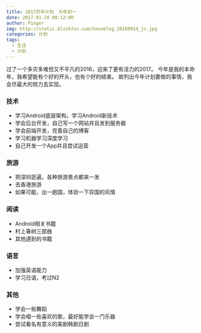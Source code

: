 ```yaml
---
title: 2017开年计划　大年初一
date: 2017-01-28 00:12:00
author: Pinger
img: http://static.blinkfox.com/hexoblog_20180914_js.jpg
categories: 计划
tags:
  - 生活
  - 计划
---
```




过了一个多灾多难但又不平凡的2016，迎来了更有活力的2017。
今年是我的本命年，我希望能有个好的开头，也有个好的结束。
故列出今年计划要做的事情，我会尽最大的努力去实现。


### 技术
* 学习Android底层架构，学习Android新技术
* 学会后台开发，自己写一个网站并且发到服务器
* 学会前端开发，完善自己的博客
* 学习机器学习深度学习
* 自己开发一个App并且尝试运营

<!-- more -->   

### 旅游
* 把深圳逛遍，各种旅游景点都来一发
* 去香港旅游
* 如果可能，出一趟国，体验一下异国的风情

### 阅读
* Android相关书籍
* 村上春树三部曲
* 其他遇到的书籍

### 语言
* 加强英语能力
* 学习日语，考过N2

### 其他
* 学会一些舞蹈
* 学会唱一些喜欢的歌，最好能学会一门乐器
* 尝试看名有意义的美剧韩剧日剧
